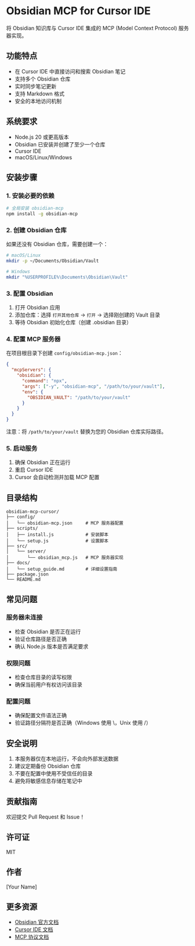 # Obsidian MCP for Cursor IDE

将 Obsidian 知识库与 Cursor IDE 集成的 MCP (Model Context Protocol) 服务器实现。

## 功能特点

- 在 Cursor IDE 中直接访问和搜索 Obsidian 笔记
- 支持多个 Obsidian 仓库
- 实时同步笔记更新
- 支持 Markdown 格式
- 安全的本地访问机制

## 系统要求

- Node.js 20 或更高版本
- Obsidian 已安装并创建了至少一个仓库
- Cursor IDE
- macOS/Linux/Windows

## 安装步骤

### 1. 安装必要的依赖

```bash
# 全局安装 obsidian-mcp
npm install -g obsidian-mcp
```

### 2. 创建 Obsidian 仓库

如果还没有 Obsidian 仓库，需要创建一个：

```bash
# macOS/Linux
mkdir -p ~/Documents/Obsidian/Vault

# Windows
mkdir "%USERPROFILE%\Documents\Obsidian\Vault"
```

### 3. 配置 Obsidian

1. 打开 Obsidian 应用
2. 添加仓库：选择 `打开其他仓库` -> `打开` -> 选择刚创建的 Vault 目录
3. 等待 Obsidian 初始化仓库（创建 .obsidian 目录）

### 4. 配置 MCP 服务器

在项目根目录下创建 `config/obsidian-mcp.json`：

```json
{
  "mcpServers": {
    "obsidian": {
      "command": "npx",
      "args": ["-y", "obsidian-mcp", "/path/to/your/vault"],
      "env": {
        "OBSIDIAN_VAULT": "/path/to/your/vault"
      }
    }
  }
}
```

注意：将 `/path/to/your/vault` 替换为您的 Obsidian 仓库实际路径。

### 5. 启动服务

1. 确保 Obsidian 正在运行
2. 重启 Cursor IDE
3. Cursor 会自动检测并加载 MCP 配置

## 目录结构

```
obsidian-mcp-cursor/
├── config/
│   └── obsidian-mcp.json     # MCP 服务器配置
├── scripts/
│   ├── install.js            # 安装脚本
│   └── setup.js              # 设置脚本
├── src/
│   └── server/
│       └── obsidian_mcp.js   # MCP 服务器实现
├── docs/
│   └── setup_guide.md        # 详细设置指南
├── package.json
└── README.md
```

## 常见问题

### 服务器未连接
- 检查 Obsidian 是否正在运行
- 验证仓库路径是否正确
- 确认 Node.js 版本是否满足要求

### 权限问题
- 检查仓库目录的读写权限
- 确保当前用户有权访问该目录

### 配置问题
- 确保配置文件语法正确
- 验证路径分隔符是否正确（Windows 使用 \，Unix 使用 /）

## 安全说明

1. 本服务器仅在本地运行，不会向外部发送数据
2. 建议定期备份 Obsidian 仓库
3. 不要在配置中使用不受信任的目录
4. 避免将敏感信息存储在笔记中

## 贡献指南

欢迎提交 Pull Request 和 Issue！

## 许可证

MIT

## 作者

[Your Name]

## 更多资源

- [Obsidian 官方文档](https://help.obsidian.md/)
- [Cursor IDE 文档](https://cursor.sh/)
- [MCP 协议文档](https://modelcontextprotocol.io/)